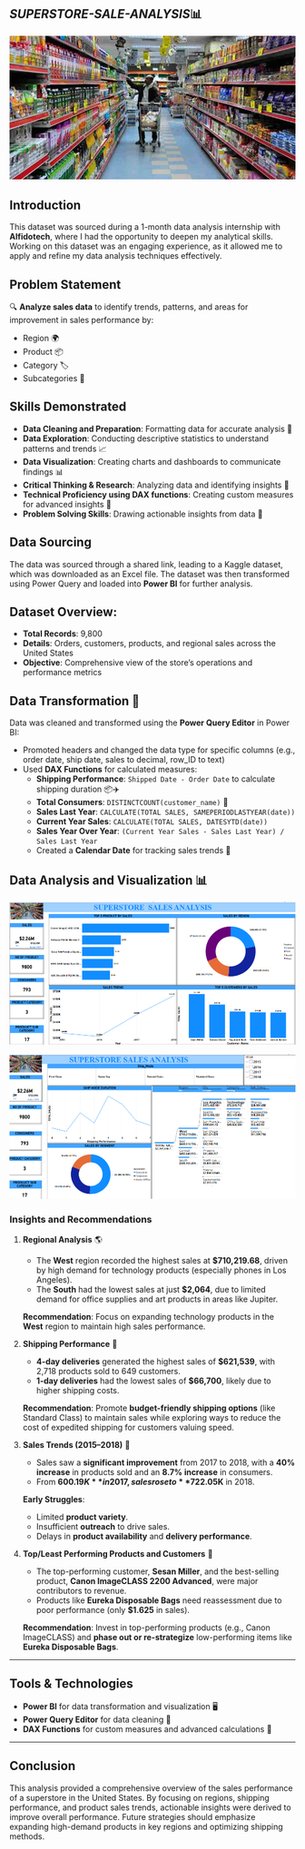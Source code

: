 ## ***SUPERSTORE-SALE-ANALYSIS***📊
![](STORE_IMAGE.JPG)


## Introduction
This dataset was sourced during a 1-month data analysis internship with **Alfidotech**, where I had the opportunity to deepen my analytical skills. Working on this dataset was an engaging experience, as it allowed me to apply and refine my data analysis techniques effectively.

## Problem Statement
🔍 **Analyze sales data** to identify trends, patterns, and areas for improvement in sales performance by:
- Region 🌍
- Product 📦
- Category 🏷️
- Subcategories 🛒

## Skills Demonstrated
- **Data Cleaning and Preparation**: Formatting data for accurate analysis 🧹
- **Data Exploration**: Conducting descriptive statistics to understand patterns and trends 📈
- **Data Visualization**: Creating charts and dashboards to communicate findings 📊
- **Critical Thinking & Research**: Analyzing data and identifying insights 🤔
- **Technical Proficiency using DAX functions**: Creating custom measures for advanced insights 🔧
- **Problem Solving Skills**: Drawing actionable insights from data 🧩

## Data Sourcing
The data was sourced through a shared link, leading to a Kaggle dataset, which was downloaded as an Excel file. The dataset was then transformed using Power Query and loaded into **Power BI** for further analysis.

## Dataset Overview:
- **Total Records**: 9,800
- **Details**: Orders, customers, products, and regional sales across the United States
- **Objective**: Comprehensive view of the store’s operations and performance metrics

## Data Transformation 🔄
Data was cleaned and transformed using the **Power Query Editor** in Power BI:
- Promoted headers and changed the data type for specific columns (e.g., order date, ship date, sales to decimal, row_ID to text)
- Used **DAX Functions** for calculated measures:
  - **Shipping Performance**: `Shipped Date - Order Date` to calculate shipping duration 📦✈️
  - **Total Consumers**: `DISTINCTCOUNT(customer_name)` 👥
  - **Sales Last Year**: `CALCULATE(TOTAL SALES, SAMEPERIODLASTYEAR(date))`
  - **Current Year Sales**: `CALCULATE(TOTAL SALES, DATESYTD(date))`
  - **Sales Year Over Year**: `(Current Year Sales - Sales Last Year) / Sales Last Year`
  - Created a **Calendar Date** for tracking sales trends 📅

## Data Analysis and Visualization 📊

![](SUPERSTORE_POWERBI_1.PNG)

![](SUPERSTORE_POWERBI_2.PNG)

### Insights and Recommendations

1. **Regional Analysis** 🌎
   - The **West** region recorded the highest sales at **$710,219.68**, driven by high demand for technology products (especially phones in Los Angeles).
   - The **South** had the lowest sales at just **$2,064**, due to limited demand for office supplies and art products in areas like Jupiter.

   **Recommendation**: Focus on expanding technology products in the **West** region to maintain high sales performance.

2. **Shipping Performance** 🚚
   - **4-day deliveries** generated the highest sales of **$621,539**, with 2,718 products sold to 649 customers.
   - **1-day deliveries** had the lowest sales of **$66,700**, likely due to higher shipping costs.

   **Recommendation**: Promote **budget-friendly shipping options** (like Standard Class) to maintain sales while exploring ways to reduce the cost of expedited shipping for customers valuing speed.

3. **Sales Trends (2015–2018)** 📅
   - Sales saw a **significant improvement** from 2017 to 2018, with a **40% increase** in products sold and an **8.7% increase** in consumers.
   - From **$600.19K** in 2017, sales rose to **$722.05K** in 2018.

   **Early Struggles**:
   - Limited **product variety**.
   - Insufficient **outreach** to drive sales.
   - Delays in **product availability** and **delivery performance**.

4. **Top/Least Performing Products and Customers** 🏅
   - The top-performing customer, **Sesan Miller**, and the best-selling product, **Canon ImageCLASS 2200 Advanced**, were major contributors to revenue.
   - Products like **Eureka Disposable Bags** need reassessment due to poor performance (only **$1.625** in sales).

   **Recommendation**: Invest in top-performing products (e.g., Canon ImageCLASS) and **phase out or re-strategize** low-performing items like **Eureka Disposable Bags**.

---

## Tools & Technologies
- **Power BI** for data transformation and visualization 🖥️
- **Power Query Editor** for data cleaning 🧹
- **DAX Functions** for custom measures and advanced calculations 🔧

---

## Conclusion
This analysis provided a comprehensive overview of the sales performance of a superstore in the United States. By focusing on regions, shipping performance, and product sales trends, actionable insights were derived to improve overall performance. Future strategies should emphasize expanding high-demand products in key regions and optimizing shipping methods.
